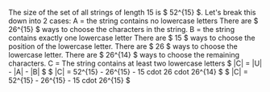 The size of the set of all strings of length 15 is $ 52^{15} $. 
Let's break this down into 2 cases:
A = the string contains no lowercase letters 
There are $ 26^{15} $ ways to choose the characters in the string. 
B = the string contains exactly one lowercase letter 
There are $ 15 $ ways to choose the position of the lowercase letter. 
There are $ 26 $ ways to choose the lowercase letter. 
There are $ 26^{14} $ ways to choose the remaining characters. 
C = The string contains at least two lowercase letters 
$ |C| = |U| - |A| - |B| $ 
$ |C| = 52^{15} - 26^{15} - 15 cdot 26 cdot 26^{14} $ 
$ |C| = 52^{15} - 26^{15} - 15 cdot 26^{15} $
